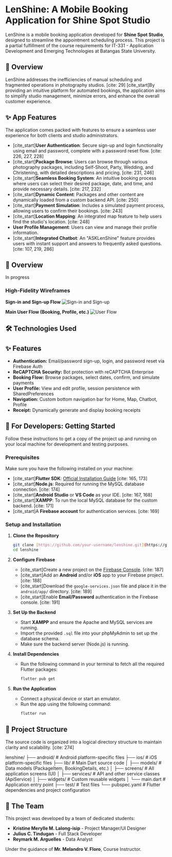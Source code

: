# LenShine: A Mobile Booking Application for Shine Spot Studio

LenShine is a mobile booking application developed for **Shine Spot Studio**, designed to streamline the appointment scheduling process. This project is a partial fulfillment of the course requirements for IT-331 - Application Development and Emerging Technologies at Batangas State University.

## 🌟 Overview

LenShine addresses the inefficiencies of manual scheduling and fragmented operations in photography studios. [cite: 29] [cite_start]By providing an intuitive platform for automated bookings, the application aims to simplify studio management, minimize errors, and enhance the overall customer experience. 

## ✨ App Features

The application comes packed with features to ensure a seamless user experience for both clients and studio administrators.

* [cite_start]**User Authentication**: Secure sign-up and login functionality using email and password, complete with a password reset flow. [cite: 226, 227, 228]
* [cite_start]**Package Browse**: Users can browse through various photography packages, including Self-Shoot, Party, Wedding, and Christening, with detailed descriptions and pricing. [cite: 231, 246]
* [cite_start]**Seamless Booking System**: An intuitive booking process where users can select their desired package, date, and time, and provide necessary details. [cite: 217, 232]
* [cite_start]**Dynamic Content**: Packages and other content are dynamically loaded from a custom backend API. [cite: 250]
* [cite_start]**Payment Simulation**: Includes a simulated payment process, allowing users to confirm their bookings. [cite: 243]
* [cite_start]**Location Mapping**: An integrated map feature to help users find the studio's location. [cite: 248]
* **User Profile Management**: Users can view and manage their profile information.
* [cite_start]**Integrated Chatbot**: An "ASKLenShine" feature provides users with instant support and answers to frequently asked questions. [cite: 107, 219, 286]

## 🧐 Overview  
In progress

### High-Fidelity Wireframes

**Sign-in and Sign-up Flow** 
![Sign-in and Sign-up](https://storage.googleapis.com/maker-media-tool-store/b0d71a17-380d-402a-9642-887498c4d156)

**Main User Flow (Booking, Profile, etc.)** 
![User Flow](https://storage.googleapis.com/maker-media-tool-store/a5b4c10c-3bb1-4475-ae90-7d721111d4e0)

## 🛠️ Technologies Used

## ✨ Features
- **Authentication:** Email/password sign-up, login, and password reset via Firebase Auth   
- **ReCAPTCHA Security:** Bot protection with reCAPTCHA Enterprise   
- **Booking Flow:** Browse packages, select dates, confirm, and simulate payments   
- **User Profile:** View and edit profile, session persistence with SharedPreferences   
- **Navigation:** Custom bottom navigation bar for Home, Map, Chatbot, Profile   
- **Receipt:** Dynamically generate and display booking receipts  

## 🚀 For Developers: Getting Started

Follow these instructions to get a copy of the project up and running on your local machine for development and testing purposes.

### Prerequisites

Make sure you have the following installed on your machine:

* [cite_start]**Flutter SDK**: [Official Installation Guide](https://docs.flutter.dev/get-started/install) [cite: 165, 173]
* [cite_start]**Node.js**: Required for running the MySQL database connection. [cite: 174]
* [cite_start]**Android Studio** or **VS Code** as your IDE. [cite: 167, 168]
* [cite_start]**XAMPP**: To run the local MySQL database for the custom backend. [cite: 171]
* [cite_start]A **Firebase account** for authentication services. [cite: 169]

### Setup and Installation

1.  **Clone the Repository**
    ```sh
    git clone [https://github.com/your-username/lenshine.git](https://github.com/your-username/lenshine.git)
    cd lenshine
    ```

2.  **Configure Firebase**
    * [cite_start]Create a new project on the [Firebase Console](https://console.firebase.google.com/). [cite: 187]
    * [cite_start]Add an **Android** and/or **iOS** app to your Firebase project. [cite: 188]
    * [cite_start]Download the `google-services.json` file and place it in the `android/app/` directory. [cite: 189]
    * [cite_start]Enable **Email/Password** authentication in the Firebase console. [cite: 191]

3.  **Set Up the Backend**
    * Start **XAMPP** and ensure the Apache and MySQL services are running.
    * Import the provided `.sql` file into your phpMyAdmin to set up the database schema.
    * Make sure the backend server (Node.js) is running.

4.  **Install Dependencies**
    * Run the following command in your terminal to fetch all the required Flutter packages:
        ```sh
        flutter pub get
        ```

5.  **Run the Application**
    * Connect a physical device or start an emulator. 
    * Run the app using the following command:
        ```sh
        flutter run
        ```

## 📂 Project Structure

The source code is organized into a logical directory structure to maintain clarity and scalability. [cite: 274]

lenshine/
├── android/            # Android platform-specific files
├── ios/                # iOS platform-specific files
├── lib/                # Main Dart source code
│   ├── models/         # Data models (PackageItem, BookingDetails, etc.)
│   ├── screens/        # All application screens (UI)
│   ├── services/       # API and other service classes (ApiService)
│   ├── widgets/        # Custom reusable widgets
│   └── main.dart       # Application entry point
├── test/               # Test files
└── pubspec.yaml        # Flutter dependencies and project configuration

## 🤝 The Team

This project was developed by a team of dedicated students:

* **Kristine Merylle M. Lalong-isip** - Project Manager/UI Designer 
* **Julius C. Tindugan** - Full Stack Developer 
* **Reymark M. Arguelles** - Data Analyst

Under the guidance of **Mr. Melandro V. Floro**, Course Instructor. 
